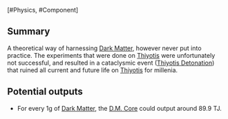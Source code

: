 [#Physics, #Component]

## Summary

A theoretical way of harnessing [Dark Matter](../Materials/Dark%20Matter.md), however never put into practice. The experiments that were done on [Thiyotis](../Planets/Thiyotis.md) were unfortunately not successful, and resulted in a cataclysmic event ([Thiyotis Detonation](../Large%20Events/Thiyotis%20Detonation.md)) that ruined all current and future life on [Thiyotis](../Planets/Thiyotis.md) for millenia.

## Potential outputs

- For every 1g of [Dark Matter](../Materials/Dark%20Matter.md), the [D.M. Core](D.M.%20Core.md) could output around 89.9 TJ.